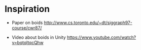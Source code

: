 # Inspiration

 - Paper on boids
http://www.cs.toronto.edu/~dt/siggraph97-course/cwr87/

 - Video about boids in Unity
https://www.youtube.com/watch?v=bqtqltqcQhw